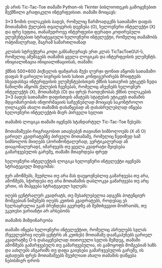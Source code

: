 ეს არის Tic-Tac-Toe თამაში Python-ის Tkinter ბიბლიოთეკის გამოყენებით შექმნილი გრაფიკული ინტერფეისით. თამაში მოიცავს:

3×3 ზომის ღილაკების ბადეს, რომელიც წარმოადგენს სათამაშო დაფას
მოთამაშის ქულების თვალყურის დევნება (O), ხელოვნური ინტელექტი (X) და ფრე
სუფთა, თანამედროვე ინტერფეისი ფერადი კოდირებული ელემენტებით
სტრატეგიული ხელოვნური ინტელექტი, რომელიც თამაშობს ოპტიმალურად, მაგრამ სამართლიანად

კლასის სტრუქტურა
კოდი განსაზღვრავს ერთ კლას TicTacToeGUI-ს, რომელიც ამუშავებს თამაშის ყველა ლოგიკას და ინტერფეისის ელემენტს. ინიციალიზაცია
ინიციალიზაციისას, თამაში:

ქმნის 500×600 პიქსელის ფანჯარას მუქი ლურჯი ფონით
აწყობს სათამაშო დაფას 9 ცარიელი სივრცის სიის სახით
კონფიგურირებს შრიფტებს სხვადასხვა ინტერფეისის ელემენტებისთვის
ქმნის სათაურის ეტიკეტს ზედა ნაწილში
აწყობს ქულების ჩვენებას, რომელიც აჩვენებს ხელოვნურ ინტელექტს (X), მოთამაშეს (O) და ფრეს რაოდენობას
ქმნის ღილაკების 3×3 ბადეს სათამაშო დაფისთვის
ამატებს სტატუსის ეტიკეტს თამაშის მდგომარეობის ინფორმაციის საჩვენებლად
მოიცავს საკონტროლო ღილაკებს ახალი თამაშის დასაწყებად ან დასასრულებლად
იწყება ხელოვნური ინტელექტის მიერ პირველი სვლით

თამაშის ლოგიკა
თამაში იყენებს სტანდარტულ Tic-Tac-Toe წესებს:

მოთამაშეები რიგრიგობით ათავსებენ თავიანთ სიმბოლოებს (X ან O) ცარიელ კვადრატებზე
პირველი მოთამაშე, რომელიც ზედიზედ სამ სიმბოლოს მიიღებს (ჰორიზონტალურად, ვერტიკალურად ან დიაგონალურად), იმარჯვებს
თუ ყველა კვადრატი შეივსება გამარჯვებულის გარეშე, თამაში მთავრდება ფრედ

ხელოვნური ინტელექტის ლოგიკა
ხელოვნური ინტელექტი იყენებს სტრატეგიულ მიდგომას:

ჯერ ამოწმებს, შეუძლია თუ არა მას დაუყოვნებლივ გამარჯვება
თუ არა, ამოწმებს, სჭირდება თუ არა მოთამაშის დაბლოკვა გამარჯვება
თუ არც ერთი, ის მიჰყვება სტრატეგიულ სვლებს:

იღებს ცენტრალურ კვადრატს, თუ შესაძლებელია
ადგენს პოტენციურ მომგებიან ნიმუშებს
იღებს კუთხის კვადრატებს, როდესაც ეს ხელსაყრელია
უკან ბრუნდება გვერდზე ან შემთხვევით მოძრაობს, თუ უკეთესი ვარიანტი არ არსებობს

თამაშის მიმდინარეობა

თამაში იწყება ხელოვნური ინტელექტით, რომელიც ასრულებს სვლას (ჩვეულებრივ იღებს ცენტრს ან კუთხეს)
მოთამაშე დააწკაპუნებს ცარიელ კვადრატზე O-ს დასაყენებლად
თითოეული სვლის შემდეგ, თამაში ამოწმებს გამარჯვებულს
თუ გამარჯვებულია, ის გამოყოფს მომგებიან ხაზს და აახლებს ანგარიშს
თუ დაფა გაივსება გამარჯვებულის გარეშე, ის აცხადებს ფრეს
მოთამაშეებს შეუძლიათ ახალი თამაშის დაწყება ნებისმიერ დროს
